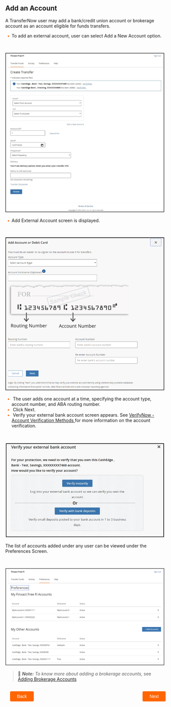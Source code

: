 ## Add an Account 

A TransferNow user may add a bank/credit union account or brokerage account as an account eligible for funds transfers.  

<div class="card-body">
<ul>
<li>To add an external account, user can select Add a New Account option. </li>
</ul>
</div> 

&nbsp;

<center>

![Image](../../assets/images/add-an-account-create-transfer.png) <br />


</center>

<div class="card-body">
<ul>
<li>Add External Account screen is displayed. </li>
</ul>
</div> 

&nbsp;

<center>

![Image](../../assets/images/add-account-debit-card.png) <br />


</center>


<div class="card-body">
    <ul>
        <li>
            The user adds one account at a time, specifying the account type, account number, and ABA routing number.
        </li>
        <li>
            Click Next.
        </li>
        <li>
            Verify your external bank account screen appears. See 
            <a href="https://qa-developerstudio.fiserv.com/product/VerifyNow/docs/?path=docs/verifynow-account-verification-method.md&branch=develop">
            VerifyNow - Account Verification Methods 
            </a> 
            for more information on the account verification. 
        </li>
    </ul>
</div> 


&nbsp;

<center>

![Image](../../assets/images/verify-external-account.png) <br />


</center>


The list of accounts added under any user can be viewed under the Preferences Screen. 

&nbsp;

<center>

![Image](../../assets/images/add-an-account-preferences.png) <br />


</center>


<!-- theme: info -->

> :memo: _**Note:** To know more about adding a brokerage accounts,_ see [Adding Brokerage Accounts](?path=docs/transfer-via-bank-accounts/add_brokerage.md)


<div class="add-an-account-button-container">
    <br>
    <div class="add-an-account-left-button">
        <a href="?path=docs/transfer-via-bank-accounts.md">Back</a>
    </div>
    <div class="add-an-account-right-button">
        <a href="?path=docs/transfer-via-bank-accounts/account_verification.md">Next</a>
    </div>
</div>
<style>
    .add-an-account-button-container {
        position: relative;
        width: 100%;
        height: 30px;
        font-family: sans-serif;
        margin: 0px 15px;
    }
    .add-an-account-left-button a,
    .add-an-account-right-button a{
        position: absolute;
        display: inline;
        border: 0px;
        background: rgb(255, 102, 0);
        color: rgb(255, 255, 255);
        padding: 8px 22px;
        cursor: pointer;
        border-radius: 4px;                                
        text-align: center;
        text-decoration: none;
        transition: all 0.3s ease;
    }
    .add-an-account-left-button a{ 
        left: 0;
    }
    .add-an-account-right-button a{
        right: 12px;
    }
    .add-an-account-left-button a:hover,
    .add-an-account-right-button a:hover {
        color: #f60;
        background-color: white;
        border: 2px solid #f60;
    }
    .card-body ul {
        list-style: none;
        padding-left: 20px;
    }
    .card-body ul li::before {
        content: "\2022";
        font-size: 1em;
        color: #f60;
        display: inline-block;
        width: 1em;
        margin-left: -1em;
    }
</style>
